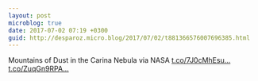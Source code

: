 ```yaml
---
layout: post
microblog: true
date: 2017-07-02 07:19 +0300
guid: http://desparoz.micro.blog/2017/07/02/t881366576007696385.html
---
```

Mountains of Dust in the Carina Nebula   via NASA [t.co/7J0cMhEsu...](https://t.co/7J0cMhEsuI) [t.co/ZuqGn9RPA...](https://t.co/ZuqGn9RPA2)
